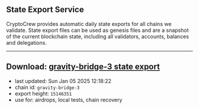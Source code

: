 ## State Export Service
CryptoCrew provides automatic daily state exports for all chains we validate. State export files can be used as genesis files and are a snapshot of the current blockchain state, including all validators, accounts, balances and delegations.

---
**Download: [gravity-bridge-3 state export](https://dl-eu2.ccvalidators.com/SERVICE/gravitybridge/gravity-bridge-3_export_15146351.json)**
---

- last updated: Sun Jan 05 2025 12:18:22
- chain id: `gravity-bridge-3`
- export height: `15146351`
- use for: airdrops, local tests, chain recovery
